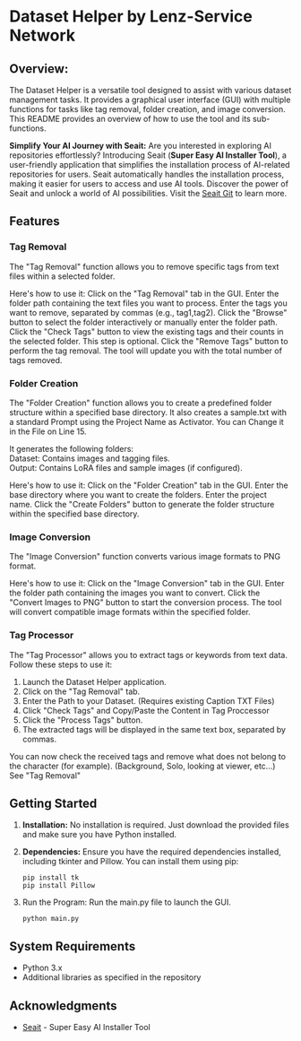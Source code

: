 # Dataset Helper by Lenz-Service Network

## Overview:

The Dataset Helper is a versatile tool designed to assist with various dataset management tasks. It provides a graphical user interface (GUI) with multiple functions for tasks like tag removal, folder creation, and image conversion. This README provides an overview of how to use the tool and its sub-functions.

**Simplify Your AI Journey with Seait:**
Are you interested in exploring AI repositories effortlessly? Introducing Seait (**Super Easy AI Installer Tool**), a user-friendly application that simplifies the installation process of AI-related repositories for users. Seait automatically handles the installation process, making it easier for users to access and use AI tools. Discover the power of Seait and unlock a world of AI possibilities. Visit the [Seait Git](https://github.com/diStyApps/seait) to learn more.

## Features

### Tag Removal

The "Tag Removal" function allows you to remove specific tags from text files within a selected folder. 

Here's how to use it:
Click on the "Tag Removal" tab in the GUI.
Enter the folder path containing the text files you want to process.
Enter the tags you want to remove, separated by commas (e.g., tag1,tag2).
Click the "Browse" button to select the folder interactively or manually enter the folder path.
Click the "Check Tags" button to view the existing tags and their counts in the selected folder. This step is optional.
Click the "Remove Tags" button to perform the tag removal. The tool will update you with the total number of tags removed.

### Folder Creation

The "Folder Creation" function allows you to create a predefined folder structure within a specified base directory. 
It also creates a sample.txt with a standard Prompt using the Project Name as Activator. You can Change it in the File on Line 15.

It generates the following folders:  
Dataset: Contains images and tagging files.  
Output: Contains LoRA files and sample images (if configured).

Here's how to use it:
Click on the "Folder Creation" tab in the GUI.
Enter the base directory where you want to create the folders.
Enter the project name.
Click the "Create Folders" button to generate the folder structure within the specified base directory.

### Image Conversion

The "Image Conversion" function converts various image formats to PNG format. 

Here's how to use it:
Click on the "Image Conversion" tab in the GUI.
Enter the folder path containing the images you want to convert.
Click the "Convert Images to PNG" button to start the conversion process. The tool will convert compatible image formats within the specified folder.

### Tag Processor

The "Tag Processor" allows you to extract tags or keywords from text data. Follow these steps to use it:

1. Launch the Dataset Helper application.
2. Click on the "Tag Removal" tab.
3. Enter the Path to your Dataset. (Requires existing Caption TXT Files)
4. Click "Check Tags" and Copy/Paste the Content in Tag Proccessor
5.  Click the "Process Tags" button.
6. The extracted tags will be displayed in the same text box, separated by commas.

You can now check the received tags and remove what does not belong to the character (for example). (Background, Solo, looking at viewer, etc...)
See "Tag Removal"

## Getting Started

1. **Installation:** No installation is required. Just download the provided files and make sure you have Python installed.

2. **Dependencies:** Ensure you have the required dependencies installed, including tkinter and Pillow. You can install them using pip:
   ```
   pip install tk
   pip install Pillow

3. Run the Program: Run the main.py file to launch the GUI.
   ```
   python main.py

## System Requirements

- Python 3.x
- Additional libraries as specified in the repository

## Acknowledgments

- [Seait](https://github.com/diStyApps/seait) - Super Easy AI Installer Tool

